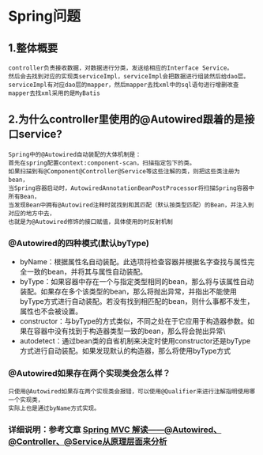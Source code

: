 # Spring问题

## 1.整体概要

```text
controller负责接收数据，对数据进行分类，发送给相应的Interface Service。
然后会去找到对应的实现类serviceImpl，serviceImpl会把数据进行组装然后给dao层。
serviceImpl有对应dao层的mapper，然后mapper去找xml中的sql语句进行增删改查
mapper去找xml采用的是MyBatis
```

## 2.为什么controller里使用的@Autowired跟着的是接口service?

```Text
Spring中的@Autowired自动装配的大体机制是：
首先在spring配置context:component-scan，扫描指定包下的类。
如果扫描到有@Component@Controller@Service等这些注解的类，则把这些类注册为bean，
当Spring容器启动时，AutowiredAnnotationBeanPostProcessor将扫描Spring容器中所有Bean，
当发现Bean中拥有@Autowired注释时就找到和其匹配（默认按类型匹配）的Bean，并注入到对应的地方中去，
也就是为@Autowired修饰的接口赋值，具体使用的时反射机制
```

### @Autowired的四种模式(默认byType)

* byName：根据属性名自动装配。此选项将检查容器并根据名字查找与属性完全一致的bean，并将其与属性自动装配。
* byType：如果容器中存在一个与指定类型相同的bean，那么将与该属性自动装配。如果存在多个该类型的bean，那么将抛出异常，并指出不能使用byType方式进行自动装配。若没有找到相匹配的bean，则什么事都不发生，属性也不会被设置。
* constructor：与byType的方式类似，不同之处在于它应用于构造器参数。如果在容器中没有找到于构造器类型一致的bean，那么将会抛出异常\
* autodetect：通过bean类的自省机制来决定时使用constructor还是byType方式进行自动装配。如果发现默认的构造器，那么将使用byType方式

### @Autowired如果存在两个实现类会怎么样？

```text
只使用@Autowired如果存在两个实现类会报错，可以使用@Qualifier来进行注解指明使用哪一个实现类，
实际上也是通过byName方式实现。
```

### 详细说明：参考文章 [Spring MVC 解读——@Autowired、@Controller、@Service从原理层面来分析](https://blog.csdn.net/mack415858775/article/details/47721909)

